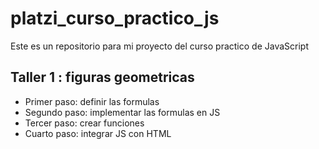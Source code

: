 # platzi_curso_practico_js
Este es un repositorio para mi proyecto del curso practico de JavaScript

## Taller 1 : figuras geometricas

- Primer paso: definir las formulas
- Segundo paso: implementar las formulas en JS
- Tercer paso: crear funciones
- Cuarto paso: integrar JS con HTML